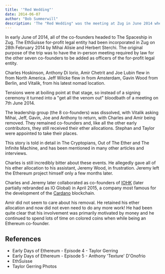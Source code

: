 ```yaml
---
title: '"Red Wedding"'
date: 2014-06-07
author: "Bob Summerwill"
description: 'The "Red Wedding" was the meeting at Zug in June 2014 where Charles Hoskinson and Amir Chetrit were ejected from the project'
---
```


In early June of 2014, all of the co-founders headed to The Spaceship in Zug.  The EthSuisse for-profit legal entity had been incorporated in Zug on 28th February 2014 by Mihai Alisie and Herbert Sterchi.  The original purpose of the trip was to have the in-person meeting required by law for the other seven co-founders to be added as officers of the for-profit legal entity.

Charles Hoskinson, Anthony Di Iorio, Amir Chetrit and Joe Lubin flew in from North America.  Jeff Wilcke  flew in from Amsterdam, Gavin Wood from Berlin, and Vitalik, from his latest nomad location.

Tensions were at boiling point at that stage, so instead of a signing ceremony it turned into a "get all the venom out" bloodbath of a meeting on 7th June 2014.

The leadership group (the 8 co-founders) was dissolved, with Vitalik asking Mihai, Jeff, Gavin, Joe and Anthony to return, with Charles and Amir being removed.  They remained co-founders and, like all the other early contributors, they still received their ether allocations.  Stephan and Taylor were appointed to take their places.

This story is told in detail in The Cryptopians, Out of The Ether and The Infinite Machine, and has been mentioned in many other articles and interviews.

Charles is still incredibly bitter about these events.  He allegedly gave all of his ether allocation to his assistant, Jeremy Wood, in frustration.  Jeremy left the Ethereum project himself only a few months later.

Charles and Jeremy later collaborated as co-founders of [IOHK](https://iohk.io/) (later partially rebranded as IO Global) in April 2015, a company most famous for the development of the [Cardano](https://en.wikipedia.org/wiki/Cardano_(blockchain_platform)) blockchain.

Amir did not seem to care about his removal.  He retained his ether allocation and now did not even need to do any more work!  He had been quite clear that his involvement was primarily motivated by money and he continued to spend lots of time on colored coins when while being an Ethereum co-founder.

## References

- Early Days of Ethereum - Episode 4 - Taylor Gerring
- Early Days of Ethereum - Episode 5 - Anthony 'Texture' D'Onofrio
- EthSuisse
- Taylor Gerring Photos
